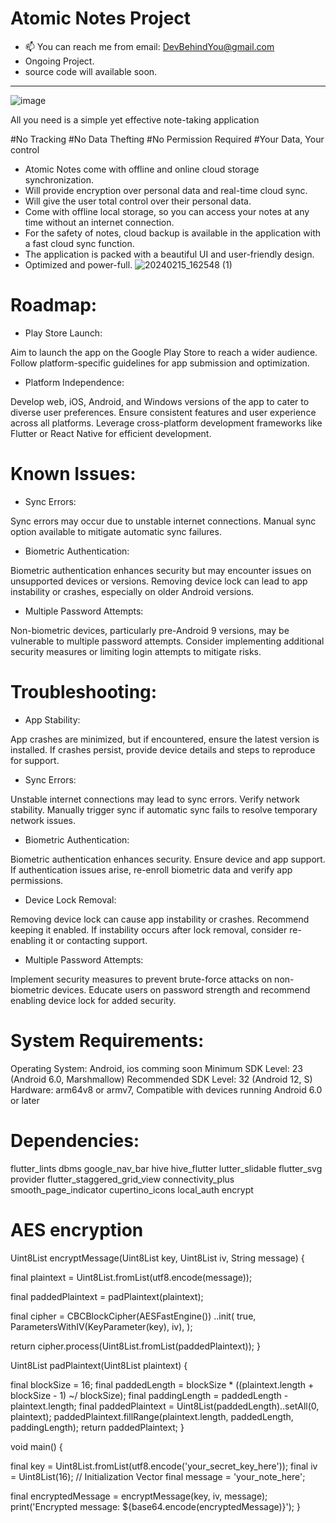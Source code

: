 # Atomic Notes Project
- 📫 You can reach me from email: DevBehindYou@gmail.com
- Ongoing Project.
- source code will available soon.
__________________________________________________________________
![image](https://github.com/DevBehindYou/Atomic-Notes-Project/assets/147663456/a6519e43-0e3e-4ce6-aebe-d508a1aadf97)

All you need is a simple yet effective note-taking application

#No Tracking
#No Data Thefting
#No Permission Required
#Your Data, Your control

- Atomic Notes come with offline and online cloud storage synchronization.
- Will provide encryption over personal data and real-time cloud sync.
- Will give the user total control over their personal data.
- Come with offline local storage, so you can access your notes at any time without an internet connection.
- For the safety of notes, cloud backup is available in the application with a fast cloud sync function. 
- The application is packed with a beautiful UI and user-friendly design.
- Optimized and power-full.
![20240215_162548 (1)](https://github.com/DevBehindYou/Atomic-Notes-Project/assets/147663456/82a66baf-8332-4b2a-b1e4-6825f1e06bf1)

# Roadmap:

- Play Store Launch:

Aim to launch the app on the Google Play Store to reach a wider audience.
Follow platform-specific guidelines for app submission and optimization.

- Platform Independence:

Develop web, iOS, Android, and Windows versions of the app to cater to diverse user preferences.
Ensure consistent features and user experience across all platforms.
Leverage cross-platform development frameworks like Flutter or React Native for efficient development.

# Known Issues:

- Sync Errors:

Sync errors may occur due to unstable internet connections.
Manual sync option available to mitigate automatic sync failures.

- Biometric Authentication:

Biometric authentication enhances security but may encounter issues on unsupported devices or versions.
Removing device lock can lead to app instability or crashes, especially on older Android versions.

- Multiple Password Attempts:

Non-biometric devices, particularly pre-Android 9 versions, may be vulnerable to multiple password attempts.
Consider implementing additional security measures or limiting login attempts to mitigate risks.

# Troubleshooting:
- App Stability:

App crashes are minimized, but if encountered, ensure the latest version is installed.
If crashes persist, provide device details and steps to reproduce for support.

- Sync Errors:

Unstable internet connections may lead to sync errors. Verify network stability.
Manually trigger sync if automatic sync fails to resolve temporary network issues.

- Biometric Authentication:

Biometric authentication enhances security. Ensure device and app support.
If authentication issues arise, re-enroll biometric data and verify app permissions.

- Device Lock Removal:

Removing device lock can cause app instability or crashes. Recommend keeping it enabled.
If instability occurs after lock removal, consider re-enabling it or contacting support.

- Multiple Password Attempts:

Implement security measures to prevent brute-force attacks on non-biometric devices.
Educate users on password strength and recommend enabling device lock for added security.

# System Requirements:

Operating System: Android, ios comming soon 
Minimum SDK Level: 23 (Android 6.0, Marshmallow)
Recommended SDK Level: 32 (Android 12, S)
Hardware: arm64v8 or armv7, Compatible with devices running Android 6.0 or later

# Dependencies:

flutter_lints dbms google_nav_bar hive hive_flutter lutter_slidable flutter_svg provider flutter_staggered_grid_view connectivity_plus smooth_page_indicator cupertino_icons local_auth encrypt

# AES encryption

Uint8List encryptMessage(Uint8List key, Uint8List iv, String message) {

  final plaintext = Uint8List.fromList(utf8.encode(message));
  
  final paddedPlaintext = padPlaintext(plaintext);

  final cipher = CBCBlockCipher(AESFastEngine())
    ..init(
      true,
      ParametersWithIV(KeyParameter(key), iv),
    );

  return cipher.process(Uint8List.fromList(paddedPlaintext));
}

Uint8List padPlaintext(Uint8List plaintext) {

  final blockSize = 16;
  final paddedLength = blockSize * ((plaintext.length + blockSize - 1) ~/ blockSize);
  final paddingLength = paddedLength - plaintext.length;
  final paddedPlaintext = Uint8List(paddedLength)..setAll(0, plaintext);
  paddedPlaintext.fillRange(plaintext.length, paddedLength, paddingLength);
  return paddedPlaintext;
}

void main() {

  final key = Uint8List.fromList(utf8.encode('your_secret_key_here'));
  final iv = Uint8List(16); // Initialization Vector
  final message = 'your_note_here';

  final encryptedMessage = encryptMessage(key, iv, message);
  print('Encrypted message: ${base64.encode(encryptedMessage)}');
}






